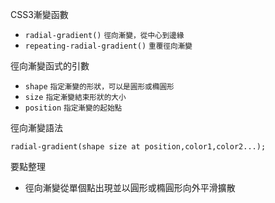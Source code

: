 CSS3漸變函數
- `radial-gradient()` <small>徑向漸變，從中心到邊緣</small>
- `repeating-radial-gradient()` <small>重覆徑向漸變</small>

徑向漸變函式的引數
- `shape` <small>指定漸變的形狀，可以是圓形或橢圓形</small>
- `size` <small>指定漸變結束形狀的大小</small>
- `position` <small>指定漸變的起始點</small>

徑向漸變語法
```
radial-gradient(shape size at position,color1,color2...);
```

要點整理
- 徑向漸變從單個點出現並以圓形或橢圓形向外平滑擴散